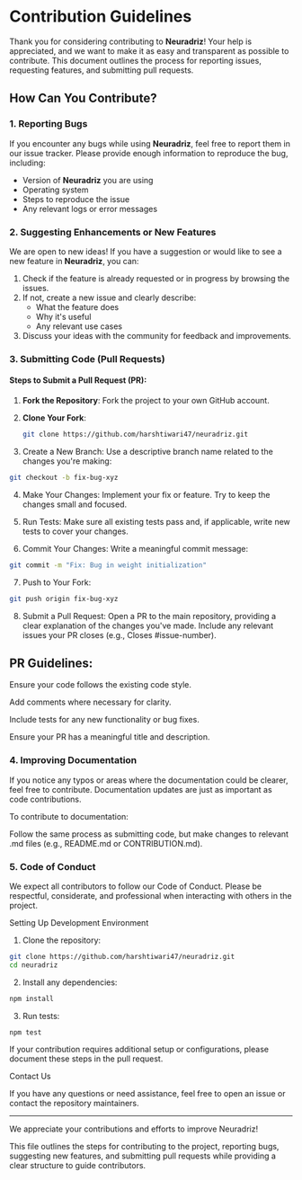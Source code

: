 # Contribution Guidelines

Thank you for considering contributing to **Neuradriz**! Your help is appreciated, and we want to make it as easy and transparent as possible to contribute. This document outlines the process for reporting issues, requesting features, and submitting pull requests.

## How Can You Contribute?

### 1. Reporting Bugs

If you encounter any bugs while using **Neuradriz**, feel free to report them in our issue tracker. Please provide enough information to reproduce the bug, including:

- Version of **Neuradriz** you are using
- Operating system
- Steps to reproduce the issue
- Any relevant logs or error messages

### 2. Suggesting Enhancements or New Features

We are open to new ideas! If you have a suggestion or would like to see a new feature in **Neuradriz**, you can:

1. Check if the feature is already requested or in progress by browsing the issues.
2. If not, create a new issue and clearly describe:
   - What the feature does
   - Why it's useful
   - Any relevant use cases
3. Discuss your ideas with the community for feedback and improvements.

### 3. Submitting Code (Pull Requests)

#### Steps to Submit a Pull Request (PR):

1. **Fork the Repository**: Fork the project to your own GitHub account.

2. **Clone Your Fork**:

   ```bash
   git clone https://github.com/harshtiwari47/neuradriz.git


3. Create a New Branch: Use a descriptive branch name related to the changes you're making:

  ```bash
git checkout -b fix-bug-xyz
```


4. Make Your Changes: Implement your fix or feature. Try to keep the changes small and focused.


5. Run Tests: Make sure all existing tests pass and, if applicable, write new tests to cover your changes.


6. Commit Your Changes: Write a meaningful commit message:

  ```bash
git commit -m "Fix: Bug in weight initialization"
```


7. Push to Your Fork:

```bash
git push origin fix-bug-xyz
```


8. Submit a Pull Request: Open a PR to the main repository, providing a clear explanation of the changes you've made. Include any relevant issues your PR closes (e.g., Closes #issue-number).



## PR Guidelines:

Ensure your code follows the existing code style.

Add comments where necessary for clarity.

Include tests for any new functionality or bug fixes.

Ensure your PR has a meaningful title and description.


### 4. Improving Documentation

If you notice any typos or areas where the documentation could be clearer, feel free to contribute. Documentation updates are just as important as code contributions.

To contribute to documentation:

Follow the same process as submitting code, but make changes to relevant .md files (e.g., README.md or CONTRIBUTION.md).


### 5. Code of Conduct

We expect all contributors to follow our Code of Conduct. Please be respectful, considerate, and professional when interacting with others in the project.

Setting Up Development Environment

1. Clone the repository:

  ```bash
git clone https://github.com/harshtiwari47/neuradriz.git
cd neuradriz
```


2. Install any dependencies:

  ```bash
npm install
```


3. Run tests:

  ```bash
npm test
```



If your contribution requires additional setup or configurations, please document these steps in the pull request.

Contact Us

If you have any questions or need assistance, feel free to open an issue or contact the repository maintainers.


---

We appreciate your contributions and efforts to improve Neuradriz!

This file outlines the steps for contributing to the project, reporting bugs, suggesting new features, and submitting pull requests while providing a clear structure to guide contributors.

